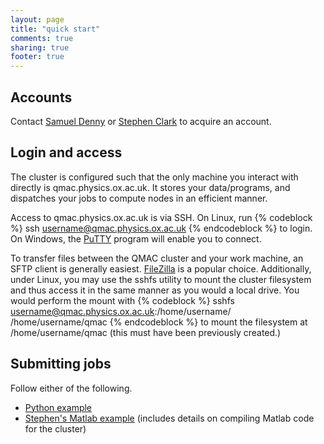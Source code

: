 ```yaml
---
layout: page
title: "quick start"
comments: true
sharing: true
footer: true
---
```


Accounts
---------
Contact [Samuel Denny](mailto:s.denny@physics.ox.ac.uk) or [Stephen Clark](mailto:s.clark@physics.ox.ac.uk) to acquire an account.

Login and access
------------------

The cluster is configured such that the only machine you interact with directly is qmac.physics.ox.ac.uk. 
It stores your data/programs, and dispatches your jobs to compute nodes in an efficient manner.

Access to qmac.physics.ox.ac.uk is via SSH. 
On Linux, run
{% codeblock %}
ssh username@qmac.physics.ox.ac.uk
{% endcodeblock %}
to login.
On Windows, the [PuTTY](http://www.chiark.greenend.org.uk/~sgtatham/putty/) program will enable you to connect.

To transfer files between the QMAC cluster and your work machine, an SFTP client is generally easiest. 
[FileZilla](https://filezilla-project.org) is a popular choice. 
Additionally, under Linux, you may use the sshfs utility to mount the cluster filesystem and thus access it in the same manner as you would a local drive. 
You would perform the mount with
{% codeblock %}
sshfs username@qmac.physics.ox.ac.uk:/home/username/ /home/username/qmac
{% endcodeblock %}
to mount the filesystem at /home/username/qmac  (this must have been previously created.)


Submitting jobs
----------------

Follow either of the following. 

* [Python example](/scientific-computing-with-python)
* [Stephen's Matlab example](/intro-guide-matlab) (includes details on compiling Matlab code for the cluster)
